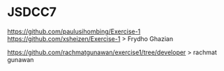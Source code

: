 # JSDCC7

https://github.com/paulusihombing/Exercise-1
https://github.com/xsheizen/Exercise-1 > Frydho Ghazian

https://github.com/rachmatgunawan/exercise1/tree/developer > rachmat gunawan
